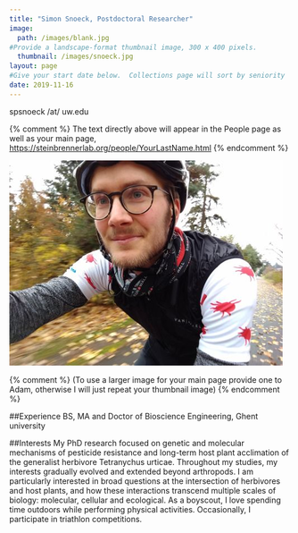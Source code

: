 ```yaml
---
title: "Simon Snoeck, Postdoctoral Researcher"
image: 
  path: /images/blank.jpg
#Provide a landscape-format thumbnail image, 300 x 400 pixels.
  thumbnail: /images/snoeck.jpg
layout: page
#Give your start date below.  Collections page will sort by seniority
date: 2019-11-16
---
```


spsnoeck /at/ uw.edu

{% comment %}
The text directly above will appear in the People page as well as your main page, https://steinbrennerlab.org/people/YourLastName.html
{% endcomment %}

<img src="/images/snoeck.jpg" class="align-left" alt="">

<BR CLEAR="left">

{% comment %}
(To use a larger image for your main page provide one to Adam, otherwise I will just repeat your thumbnail image)
{% endcomment %}

##Experience
BS, MA and Doctor of Bioscience Engineering, Ghent university

##Interests
My PhD research focused on genetic and molecular mechanisms of pesticide resistance and long-term host plant acclimation of the generalist herbivore Tetranychus urticae. Throughout my studies, my interests gradually evolved and extended beyond arthropods. I am particularly interested in broad questions at the intersection of herbivores and host plants, and how these interactions transcend multiple scales of biology: molecular, cellular and ecological.
As a boyscout, I love spending time outdoors while performing physical activities. Occasionally, I participate in triathlon competitions.